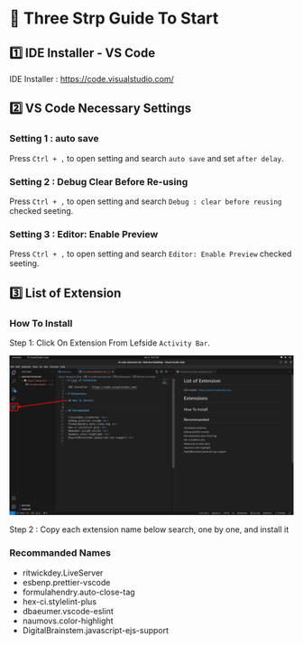 # 🚀 Three Strp Guide To Start

## 1️⃣ IDE Installer - VS Code

IDE Installer : <https://code.visualstudio.com/>

## 2️⃣ VS Code Necessary Settings

### Setting 1 : auto save

Press `Ctrl + ,` to open setting and search `auto save` and set `after delay`.

### Setting 2 : Debug Clear Before Re-using

Press `Ctrl + ,` to open setting and search `Debug : clear before reusing` checked seeting.

### Setting 3 : Editor: Enable Preview

Press `Ctrl + ,` to open setting and search `Editor: Enable Preview` checked seeting.

## 3️⃣ List of Extension

### How To Install

Step 1: Click On Extension From Lefside `Activity Bar`.

![Extension Icon in Activity Bar](/Source/Extension.png)

Step 2 : Copy each extension name below search, one by one, and install it

### Recommanded Names

- ritwickdey.LiveServer
- esbenp.prettier-vscode
- formulahendry.auto-close-tag
- hex-ci.stylelint-plus
- dbaeumer.vscode-eslint
- naumovs.color-highlight
- DigitalBrainstem.javascript-ejs-support